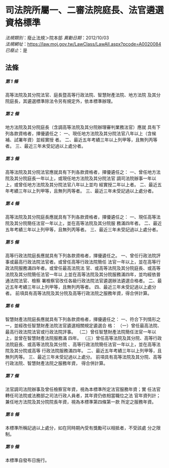 # 司法院所屬一、二審法院庭長、法官遴選資格標準

*法規類別*：廢止法規＞院本部
*異動日期*：2012/10/03  
*法規網址*：https://law.moj.gov.tw/LawClass/LawAll.aspx?pcode=A0020084
*已廢止*：是


## 法條
##### 第 1 條
高等法院及其分院法官、庭長暨高等行政法院、智慧財產法院、地方法院
及其分院庭長，其遴選標準除法令另有規定外，依本標準辦理。

##### 第 2 條
地方法院及其分院庭長（含調高等法院及其分院辦理審判業務法官）應就
具有下列各款資格者，擇優遴任之：
一、現任地方法院及其分院法官八年以上（含候補、試署年資）並經實授
    者。
二、最近五年考績三年以上列甲等，且無列丙等者。
三、最近三年未受記過以上處分者。

##### 第 3 條
高等法院及其分院法官應就具有下列各款資格者，擇優遴任之：
一、曾任地方法院及其分院庭長一年以上，或現任地方法院及其分院法官
    調司法院辦事一年以上，或曾任地方法院及其分院法官八年以上並均
    經實授二年以上者。
二、最近五年考績三年以上列甲等，且無列丙等者。
三、最近三年未受記過以上處分者。

##### 第 4 條
高等法院及其分院庭長應就具有下列各款資格者，擇優遴任之：
一、現任高等法院及其分院簡任法官一年以上，並在高等法院及其分院服
    務滿四年者。
二、最近五年考績三年以上列甲等，且無列丙等者。
三、最近三年未受記過以上處分者。

##### 第 5 條
高等行政法院庭長應就具有下列各款資格者，擇優遴任之。
一、曾任行政法院評事或最高行政法院法官者。或曾任高等行政法院簡任
    法官一年以上，並在高等行政法院服務滿四年者。或曾任最高法院法
    官、或高等法院及其分院庭長、或高等法院及其分院簡任法官一年以
    上並在高等法院及其分院服務滿四年，並均經依普通法院法官、檢察
    署檢察官改任各級行政法院法官遴選辦法遴選合格者。
二、最近五年考績三年以上列甲等，且無列丙等者。
四、最近三年未受記過以上處分者。
前項具有高等法院及其分院及高等行政法院之服務年資，得合併計算。

##### 第 6 條
智慧財產法院庭長應就具有下列各款資格者，擇優遴任之：
一、符合下列情形之一，並經改任智慧財產法院法官遴選相關規定遴選合
    格：
（一）曾任最高法院、最高行政法院法官或行政法院評事。
（二）曾任智慧財產法院簡任法官一年以上，並曾在智慧財產法院服務滿
      四年。
（三）曾任高等法院及其分院、高等行政法院庭長、或高等法院及其分院
      、高等行政法院簡任法官一年以上，並在高等法院及其分院或高等
      行政法院服務滿四年。
二、最近五年考績三年以上列甲等，且無列丙等。
三、最近三年未受記過以上處分。
前項具有高等法院及其分院、高等行政法院、智慧財產法院之服務年資，
得合併計算。

##### 第 7 條
法官調司法院辦事及曾任檢察官年資，視為本標準所定法官服務年資；實
任法官轉任司法院或法務部之司法行政人員者，其年資仍依相當職位之法
官年資列計；兼任地方法院及其分院院長年資，視為本標準第四條第一款
所定之服務年資。

##### 第 8 條
本標準所稱記過以上處分，如在同時期內受有獎勵可以相抵者，不受該處
分之限制。

##### 第 9 條
本標準自發布日施行。


